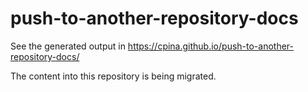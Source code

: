 # push-to-another-repository-docs

See the generated output in https://cpina.github.io/push-to-another-repository-docs/

The content into this repository is being migrated.
